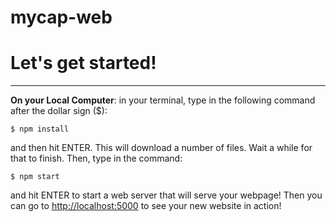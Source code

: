 # mycap-web

# Let's get started!

----

**On your Local Computer**: in your terminal, type in the following command after the dollar sign ($):

```
$ npm install
```

and then hit ENTER. This will download a number of files. Wait a while for that to finish. Then, type in the command:

```
$ npm start
```

and hit ENTER to start a web server that will serve your webpage! Then you can go to [http://localhost:5000](http://localhost:5000) to see your new website in action!
